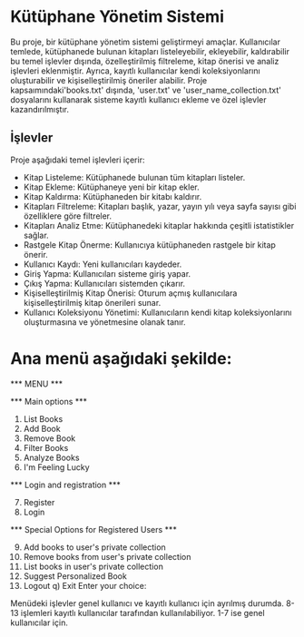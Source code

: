 # Kütüphane Yönetim Sistemi

Bu proje, bir kütüphane yönetim sistemi geliştirmeyi amaçlar. Kullanıcılar temlede, kütüphanede bulunan kitapları listeleyebilir, ekleyebilir, kaldırabilir bu temel işlevler dışında, özelleştirilmiş filtreleme, kitap önerisi ve analiz işlevleri eklenmiştir. Ayrıca, kayıtlı kullanıcılar kendi koleksiyonlarını oluşturabilir ve kişiselleştirilmiş öneriler alabilir. Proje kapsaımındaki'books.txt' dışında, 'user.txt' ve 'user_name_collection.txt' dosyalarını kullanarak sisteme kayıtlı kullanıcı ekleme ve özel işlevler kazandırılmıştır.

## İşlevler
Proje aşağıdaki temel işlevleri içerir:

- Kitap Listeleme: Kütüphanede bulunan tüm kitapları listeler.
- Kitap Ekleme: Kütüphaneye yeni bir kitap ekler.
- Kitap Kaldırma: Kütüphaneden bir kitabı kaldırır.
- Kitapları Filtreleme: Kitapları başlık, yazar, yayın yılı veya sayfa sayısı gibi özelliklere göre filtreler.
- Kitapları Analiz Etme: Kütüphanedeki kitaplar hakkında çeşitli istatistikler sağlar.
- Rastgele Kitap Önerme: Kullanıcıya kütüphaneden rastgele bir kitap önerir.
- Kullanıcı Kaydı: Yeni kullanıcıları kaydeder.
- Giriş Yapma: Kullanıcıları sisteme giriş yapar.
- Çıkış Yapma: Kullanıcıları sistemden çıkarır.
- Kişiselleştirilmiş Kitap Önerisi: Oturum açmış kullanıcılara kişiselleştirilmiş kitap önerileri sunar.
- Kullanıcı Koleksiyonu Yönetimi: Kullanıcıların kendi kitap koleksiyonlarını oluşturmasına ve yönetmesine olanak tanır.



# Ana menü aşağıdaki şekilde:
*** MENU ***

*** Main options ***

1) List Books
2) Add Book
3) Remove Book
4) Filter Books
5) Analyze Books
6) I'm Feeling Lucky

*** Login and registration ***

7) Register
8) Login

*** Special Options for Registered Users ***

9) Add books to user's private collection
10) Remove books from user's private collection
11) List books in user's private collection
12) Suggest Personalized Book
13) Logout
q) Exit
Enter your choice:


Menüdeki işlevler genel kullanıcı ve kayıtlı kullanıcı için ayrılmış durumda. 8-13 işlemleri kayıtlı kullanıcılar tarafından kullanılabiliyor. 1-7 ise genel kullanıcılar için.
